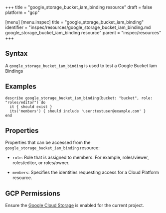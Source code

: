 +++
title = "google_storage_bucket_iam_binding resource"
draft = false
platform = "gcp"

[menu]
  [menu.inspec]
    title = "google_storage_bucket_iam_binding"
    identifier = "inspec/resources/google_storage_bucket_iam_binding.md google_storage_bucket_iam_binding resource"
    parent = "inspec/resources"
+++


## Syntax
A `google_storage_bucket_iam_binding` is used to test a Google Bucket Iam Bindings

## Examples
```
describe google_storage_bucket_iam_binding(bucket: "bucket", role: "roles/editor") do
  it { should exist }
  its('members') { should include 'user:testuser@example.com' }
end
```


## Properties
Properties that can be accessed from the `google_storage_bucket_iam_binding` resource:

  * `role`: Role that is assigned to members. For example, roles/viewer, roles/editor, or roles/owner.

  * `members`: Specifies the identities requesting access for a Cloud Platform resource.


## GCP Permissions

Ensure the [Google Cloud Storage](https://console.cloud.google.com/apis/library/storage-component.googleapis.com/) is enabled for the current project.
